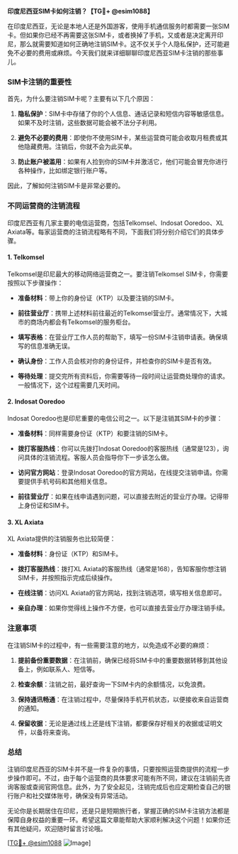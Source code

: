 **印度尼西亚SIM卡如何注销？【TG💪+ @esim1088】**

在印度尼西亚，无论是本地人还是外国游客，使用手机通信服务时都需要一张SIM卡。但如果你已经不再需要这张SIM卡，或者换掉了手机，又或者是决定离开印尼，那么就需要知道如何正确地注销SIM卡。这不仅关乎个人隐私保护，还可能避免不必要的费用或麻烦。今天我们就来详细聊聊印度尼西亚SIM卡注销的那些事儿。

### SIM卡注销的重要性

首先，为什么要注销SIM卡呢？主要有以下几个原因：

1. **隐私保护**：SIM卡中存储了你的个人信息、通话记录和短信内容等敏感信息。如果不及时注销，这些数据可能会被不法分子利用。
   
2. **避免不必要的费用**：即使你不使用SIM卡，某些运营商可能会收取月租费或其他隐藏费用。注销后，你就不会为此买单。

3. **防止账户被滥用**：如果有人捡到你的SIM卡并激活它，他们可能会冒充你进行各种操作，比如绑定银行账户等。

因此，了解如何注销SIM卡是非常必要的。

### 不同运营商的注销流程

印度尼西亚有几家主要的电信运营商，包括Telkomsel、Indosat Ooredoo、XL Axiata等。每家运营商的注销流程略有不同，下面我们将分别介绍它们的具体步骤。

#### 1. Telkomsel

Telkomsel是印尼最大的移动网络运营商之一。要注销Telkomsel SIM卡，你需要按照以下步骤操作：

- **准备材料**：带上你的身份证（KTP）以及要注销的SIM卡。
  
- **前往营业厅**：携带上述材料前往最近的Telkomsel营业厅。通常情况下，大城市的商场内都会有Telkomsel的服务柜台。

- **填写表格**：在营业厅工作人员的帮助下，填写一份SIM卡注销申请表。确保填写的信息准确无误。

- **确认身份**：工作人员会核对你的身份证件，并检查你的SIM卡是否有效。

- **等待处理**：提交完所有资料后，你需要等待一段时间让运营商处理你的请求。一般情况下，这个过程需要几天时间。

#### 2. Indosat Ooredoo

Indosat Ooredoo也是印尼重要的电信公司之一。以下是注销其SIM卡的步骤：

- **准备材料**：同样需要身份证（KTP）和要注销的SIM卡。

- **拨打客服热线**：你可以先拨打Indosat Ooredoo的客服热线（通常是123），询问具体的注销流程。客服人员会指导你下一步该怎么做。

- **访问官方网站**：登录Indosat Ooredoo的官方网站，在线提交注销申请。你需要提供手机号码和其他相关信息。

- **前往营业厅**：如果在线申请遇到问题，可以直接去附近的营业厅办理。记得带上身份证和SIM卡。

#### 3. XL Axiata

XL Axiata提供的注销服务也比较简便：

- **准备材料**：身份证（KTP）和SIM卡。

- **拨打客服热线**：拨打XL Axiata的客服热线（通常是168），告知客服你想注销SIM卡，并按照指示完成后续操作。

- **在线注销**：访问XL Axiata的官方网站，找到注销选项，填写相关信息即可。

- **亲自办理**：如果你觉得线上操作不方便，也可以直接去营业厅办理注销手续。

### 注意事项

在注销SIM卡的过程中，有一些需要注意的地方，以免造成不必要的麻烦：

1. **提前备份重要数据**：在注销前，确保已经将SIM卡中的重要数据转移到其他设备上，例如联系人、短信等。

2. **检查余额**：注销之前，最好查询一下SIM卡内的余额情况，以免浪费。

3. **保持通讯畅通**：在注销过程中，尽量保持手机开机状态，以便接收来自运营商的通知。

4. **保留收据**：无论是通过线上还是线下注销，都要保存好相关的收据或证明文件，以备将来查询。

### 总结

注销印度尼西亚的SIM卡并不是一件复杂的事情，只要按照运营商提供的流程一步步操作即可。不过，由于每个运营商的具体要求可能有所不同，建议在注销前先咨询客服或查阅官网信息。此外，为了安全起见，注销完成后也应定期检查自己的银行账户和社交媒体账号，确保没有异常活动。

无论你是长期居住在印尼，还是只是短期旅行者，掌握正确的SIM卡注销方法都是保障自身权益的重要一环。希望这篇文章能帮助大家顺利解决这个问题！如果你还有其他疑问，欢迎随时留言讨论哦。

[[TG💪+ @esim1088](https://t.me/s/esim1088) ![Image](https://i.postimg.cc/4NQfJmqS/Snipaste-2025-05-13-00-14-12.png)]